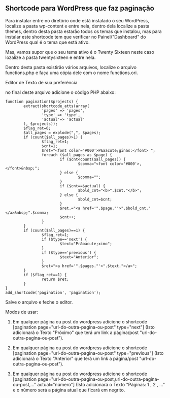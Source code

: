 <h2>Shortcode para WordPress que faz paginação</h2>

Para instalar entre no diretório onde está instalado o seu WordPress, localize a pasta wp-content e entre nela, dentro dela localize a pasta themes, dentro desta pasta estarão todos os temas que instalou, mas para instalar este shortcode tem que verificar no Painel/"Dashboard" do WordPress qual é o tema que está ativo.

Mas, vamos supor que o seu tema ativo é o Twenty Sixteen neste caso lozalize a pasta twentysixteen e entre nela.

Dentro desta pasta existirão vários arquivos, localize o arquivo functions.php e faça uma cópia dele com o nome functions.ori.

Editor de Texto de sua preferência

no final deste arquivo adicione o código PHP abaixo:

```
function pagination($projects) {
        extract(shortcode_atts(array(
                'pages' => 'pages',
                'type' => 'type',
                'actual'=> 'actual'     
        ), $projects));
        $flag_ret=0;
        $all_pages = explode(",", $pages);
        if (count($all_pages)>1) {
                $flag_ret=1;
                $cnt=1;
                $ret="<font color='#000'>P&aacute;ginas:</font> ";
                foreach ($all_pages as $page) {
                        if ($cnt<count($all_pages)) {
                                $comma="<font color='#000'>,</font>&nbsp;";
                        } else {
                                $comma="";
                        }    
                        if ($cnt==$actual) {
                                $bold_cnt="<b>".$cnt."</b>";
                        } else {
                                $bold_cnt=$cnt;
                        }
                        $ret.="<a href='".$page."'>".$bold_cnt."</a>&nbsp;".$comma;
                        $cnt++;
                }
        }
        if (count($all_pages)==1) {
                $flag_ret=1;
                if ($type=='next') {
                        $text="Pr&oacute;ximo";
                }
                if ($type=='previous') {
                        $text="Anterior";
                }
                $ret="<a href='".$pages."'>".$text."</a>";
        }
        if ($flag_ret==1) {
                return $ret;
        }
}
add_shortcode('pagination', 'pagination');
```
Salve o arquivo e feche o editor.

Modos de usar:

1) Em qualquer página ou post do wordpress adicione o shortcode [pagination page="url-do-outra-pagina-ou-post" type="next"] (Isto adicionará o Texto "Próximo" que terá um link a página/post "url-do-outra-pagina-ou-post").

2) Em qualquer página ou post do wordpress adicione o shortcode [pagination page="url-do-outra-pagina-ou-post" type="previous"] (Isto adicionará o Texto "Anterior" que terá um link a página/post "url-do-outra-pagina-ou-post").

3) Em qualquer página ou post do wordpress adicione o shortcode [pagination page="url-do-outra-pagina-ou-post,url-do-outra-pagina-ou-post,..." actual="número"] (Isto adicionará o Texto "Páginas: 1 , 2 , ..." e o número será a página atual que ficará em negrito.
